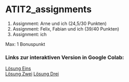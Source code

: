 # ATIT2_assignments

1. Assignment: Arne und ich (24,5/30 Punkten)
2. Assignment: Felix, Fabian und ich (39/40 Punkten)
3. Assignment: ich

Max: 1 Bonuspunkt

### Links zur interaktiven Version in Google Colab:

[Lösung Eins](https://colab.research.google.com/github/maxmoehl/ATIT2_assignments/blob/master/Assignment_1/solution.ipynb)  
[Lösung Zwei](https://colab.research.google.com/github/maxmoehl/ATIT2_assignments/blob/master/Assignment_2/solution.ipynb)
[Lösung Drei](https://colab.research.google.com/github/maxmoehl/ATIT2_assignments/blob/master/Assignment_3/solution.ipynb)
